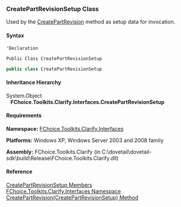 ﻿### CreatePartRevisionSetup Class

Used by the [CreatePartRevision](FChoice.Toolkits.Clarify~FChoice.Toolkits.Clarify.Interfaces.InterfacesToolkit~CreatePartRevision(CreatePartRevisionSetup).md) method as setup data for invocation.

#### Syntax

```vbnet
'Declaration

Public Class CreatePartRevisionSetup 
```

```csharp
public class CreatePartRevisionSetup
```

#### Inheritance Hierarchy

System.Object  
   **FChoice.Toolkits.Clarify.Interfaces.CreatePartRevisionSetup**  

#### Requirements

**Namespace:** [FChoice.Toolkits.Clarify.Interfaces](FChoice.Toolkits.Clarify~FChoice.Toolkits.Clarify.Interfaces_namespace.md)

**Platforms:** Windows XP, Windows Server 2003 and 2008 family

**Assembly:** FChoice.Toolkits.Clarify (in C:\\dovetail\\dovetail-sdk\\build\\Release\\FChoice.Toolkits.Clarify.dll)

#### Reference

[CreatePartRevisionSetup Members](FChoice.Toolkits.Clarify~FChoice.Toolkits.Clarify.Interfaces.CreatePartRevisionSetup_members.md)  
[FChoice.Toolkits.Clarify.Interfaces Namespace](FChoice.Toolkits.Clarify~FChoice.Toolkits.Clarify.Interfaces_namespace.md)  
[CreatePartRevision(CreatePartRevisionSetup) Method](FChoice.Toolkits.Clarify~FChoice.Toolkits.Clarify.Interfaces.InterfacesToolkit~CreatePartRevision(CreatePartRevisionSetup).md)